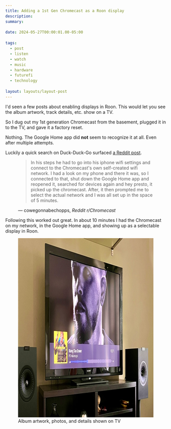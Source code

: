 ```yaml
---
title: Adding a 1st Gen Chromecast as a Roon display
description:
summary:

date: 2024-05-27T00:00:01.00-05:00

tags:
  - post
  - listen
  - watch
  - music
  - hardware
  - futurefi
  - technology

layout: layouts/layout-post
---
```


I'd seen a few posts about enabling displays in Roon.  This would let you see the album artwork, track details, etc. show on a TV.

So I dug out my 1st generation Chromecast from the basement, plugged it in to the TV, and gave it a factory reset.

Nothing. The Google Home app did <strong>not</strong> seem to recognize it at all. Even after multiple attempts.

Luckily a quick search on Duck-Duck-Go surfaced <a href="https://www.reddit.com/r/Chromecast/comments/fbrsd5/for_those_still_using_1st_gen_chromecast_and/" title="">a Reddit post</a>.

<figure class="blockquote">
	<blockquote cite="https://www.reddit.com/r/Chromecast/comments/fbrsd5/for_those_still_using_1st_gen_chromecast_and/">
		<p> In his steps he had to go into his iphone wifi settings and connect to the Chromecast's own self-created wifi network. I had a look on my phone and there it was, so I connected to that, shut down the Google Home app and reopened it, searched for devices again and hey presto, it picked up the chromecast. After, it then prompted me to select the actual network and I was all set up in the space of 5 minutes.</p>
	</blockquote>
	<figcaption>— cowegonnabechopps, <cite>Reddit r/Chromecast</cite></figcaption>
</figure>

Following this worked out great. In about 10 minutes I had the Chromecast on my network, in the Google Home app, and showing up as a selectable display in Roon.

<figure>
<img class="img-border" src="/img/2024-05-27-roon-chromecast-tv.jpeg" alt="tv showing what music track is playing" width="1000" height="562" />
  <figcaption>Album artwork, photos, and details shown on TV</figcaption>
</figure>